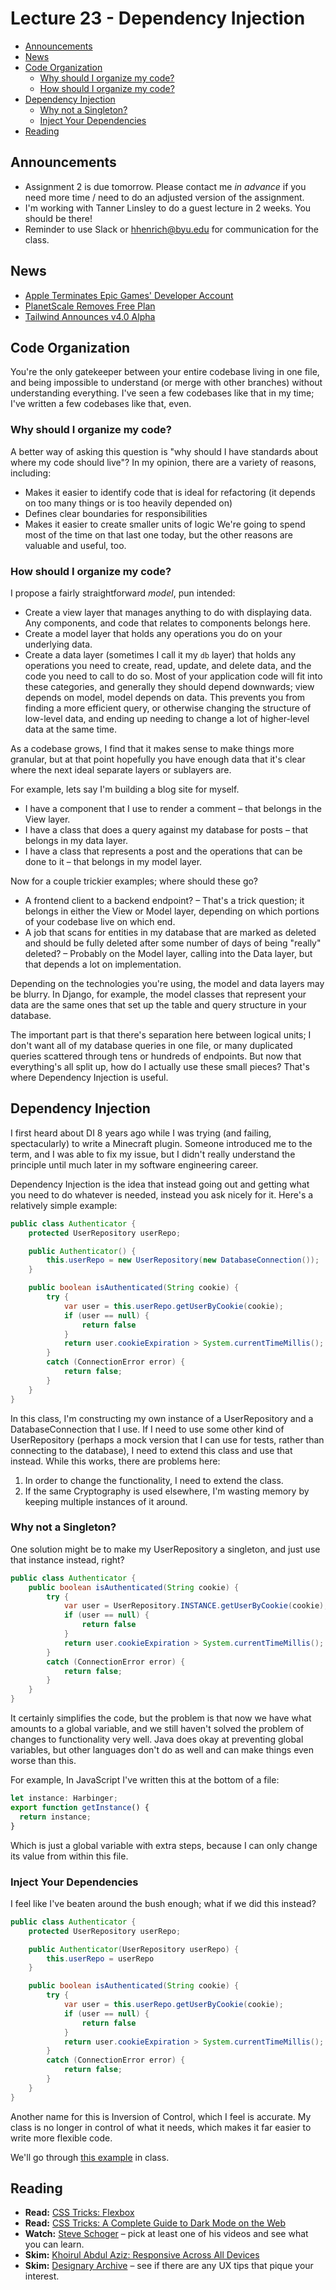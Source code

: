 # Lecture 23 - Dependency Injection

<!-- START doctoc generated TOC please keep comment here to allow auto update -->
<!-- DON'T EDIT THIS SECTION, INSTEAD RE-RUN doctoc TO UPDATE -->

- [Announcements](#announcements)
- [News](#news)
- [Code Organization](#code-organization)
  - [Why should I organize my code?](#why-should-i-organize-my-code)
  - [How should I organize my code?](#how-should-i-organize-my-code)
- [Dependency Injection](#dependency-injection)
  - [Why not a Singleton?](#why-not-a-singleton)
  - [Inject Your Dependencies](#inject-your-dependencies)
- [Reading](#reading)

<!-- END doctoc generated TOC please keep comment here to allow auto update -->

## Announcements

- Assignment 2 is due tomorrow. Please contact me _in advance_ if you need more
  time / need to do an adjusted version of the assignment.
- I'm working with Tanner Linsley to do a guest lecture in 2 weeks. You should
  be there!
- Reminder to use Slack or hhenrich@byu.edu for communication for the class.

## News

- [Apple Terminates Epic Games' Developer Account](https://techcrunch.com/2024/03/06/apple-terminates-epic-games-developer-account-calling-it-a-threat-to-the-ios-ecosystem/)
- [PlanetScale Removes Free Plan](https://planetscale.com/blog/planetscale-forever)
- [Tailwind Announces v4.0 Alpha](https://tailwindcss.com/blog/tailwindcss-v4-alpha)

## Code Organization

You're the only gatekeeper between your entire codebase living in one file, and
being impossible to understand (or merge with other branches) without
understanding everything. I've seen a few codebases like that in my time; I've
written a few codebases like that, even.

### Why should I organize my code?

A better way of asking this question is "why should I have standards about where
my code should live"? In my opinion, there are a variety of reasons, including:

- Makes it easier to identify code that is ideal for refactoring (it depends on
  too many things or is too heavily depended on)
- Defines clear boundaries for responsibilities
- Makes it easier to create smaller units of logic We're going to spend most of
  the time on that last one today, but the other reasons are valuable and
  useful, too.

### How should I organize my code?

I propose a fairly straightforward _model_, pun intended:

- Create a view layer that manages anything to do with displaying data. Any
  components, and code that relates to components belongs here.
- Create a model layer that holds any operations you do on your underlying data.
- Create a data layer (sometimes I call it my `db` layer) that holds any
  operations you need to create, read, update, and delete data, and the code you
  need to call to do so. Most of your application code will fit into these
  categories, and generally they should depend downwards; view depends on model,
  model depends on data. This prevents you from finding a more efficient query,
  or otherwise changing the structure of low-level data, and ending up needing
  to change a lot of higher-level data at the same time.

As a codebase grows, I find that it makes sense to make things more granular,
but at that point hopefully you have enough data that it's clear where the next
ideal separate layers or sublayers are.

For example, lets say I'm building a blog site for myself.

- I have a component that I use to render a comment – that belongs in the View
  layer.
- I have a class that does a query against my database for posts – that belongs
  in my data layer.
- I have a class that represents a post and the operations that can be done to
  it – that belongs in my model layer.

Now for a couple trickier examples; where should these go?

- A frontend client to a backend endpoint? – That's a trick question; it belongs
  in either the View or Model layer, depending on which portions of your
  codebase live on which end.
- A job that scans for entities in my database that are marked as deleted and
  should be fully deleted after some number of days of being "really" deleted? –
  Probably on the Model layer, calling into the Data layer, but that depends a
  lot on implementation.

Depending on the technologies you're using, the model and data layers may be
blurry. In Django, for example, the model classes that represent your data are
the same ones that set up the table and query structure in your database.

The important part is that there's separation here between logical units; I
don't want all of my database queries in one file, or many duplicated queries
scattered through tens or hundreds of endpoints. But now that everything's all
split up, how do I actually use these small pieces? That's where Dependency
Injection is useful.

## Dependency Injection

I first heard about DI 8 years ago while I was trying (and failing,
spectacularly) to write a Minecraft plugin. Someone introduced me to the term,
and I was able to fix my issue, but I didn't really understand the principle
until much later in my software engineering career.

Dependency Injection is the idea that instead going out and getting what you
need to do whatever is needed, instead you ask nicely for it. Here's a
relatively simple example:

```java
public class Authenticator {
	protected UserRepository userRepo;

	public Authenticator() {
		this.userRepo = new UserRepository(new DatabaseConnection());
	}

	public boolean isAuthenticated(String cookie) {
		try {
			var user = this.userRepo.getUserByCookie(cookie);
			if (user == null) {
				return false
			}
			return user.cookieExpiration > System.currentTimeMillis();
		}
		catch (ConnectionError error) {
			return false;
		}
	}
}
```

In this class, I'm constructing my own instance of a UserRepository and a
DatabaseConnection that I use. If I need to use some other kind of
UserRepository (perhaps a mock version that I can use for tests, rather than
connecting to the database), I need to extend this class and use that instead.
While this works, there are problems here:

1. In order to change the functionality, I need to extend the class.
2. If the same Cryptography is used elsewhere, I'm wasting memory by keeping
   multiple instances of it around.

### Why not a Singleton?

One solution might be to make my UserRepository a singleton, and just use that
instance instead, right?

```java
public class Authenticator {
	public boolean isAuthenticated(String cookie) {
		try {
			var user = UserRepository.INSTANCE.getUserByCookie(cookie);
			if (user == null) {
				return false
			}
			return user.cookieExpiration > System.currentTimeMillis();
		}
		catch (ConnectionError error) {
			return false;
		}
	}
}
```

It certainly simplifies the code, but the problem is that now we have what
amounts to a global variable, and we still haven't solved the problem of changes
to functionality very well. Java does okay at preventing global variables, but
other languages don't do as well and can make things even worse than this.

For example, In JavaScript I've written this at the bottom of a file:

```ts
let instance: Harbinger;
export function getInstance() {
  return instance;
}
```

Which is just a global variable with extra steps, because I can only change its
value from within this file.

### Inject Your Dependencies

I feel like I've beaten around the bush enough; what if we did this instead?

```java
public class Authenticator {
	protected UserRepository userRepo;

	public Authenticator(UserRepository userRepo) {
		this.userRepo = userRepo
	}

	public boolean isAuthenticated(String cookie) {
		try {
			var user = this.userRepo.getUserByCookie(cookie);
			if (user == null) {
				return false
			}
			return user.cookieExpiration > System.currentTimeMillis();
		}
		catch (ConnectionError error) {
			return false;
		}
	}
}
```

Another name for this is Inversion of Control, which I feel is accurate. My
class is no longer in control of what it needs, which makes it far easier to
write more flexible code.

We'll go through
[this example](https://github.com/hhenrichsen/kotlin-dependency-injection-example)
in class.

## Reading

- **Read:**
  [CSS Tricks: Flexbox](https://css-tricks.com/snippets/css/a-guide-to-flexbox/)
- **Read:**
  [CSS Tricks: A Complete Guide to Dark Mode on the Web](https://css-tricks.com/a-complete-guide-to-dark-mode-on-the-web/)
- **Watch:** [Steve Schoger](https://www.youtube.com/@SteveSchoger) – pick at
  least one of his videos and see what you can learn.
- **Skim:**
  [Khoirul Abdul Aziz: Responsive Across All Devices](https://bootcamp.uxdesign.cc/responsive-across-all-devices-an-incredible-guide-to-responsive-ui-ux-design-7d710eddc9c8)
- **Skim:** [Designary Archive](https://blog.designary.com/archive?sort=top) –
  see if there are any UX tips that pique your interest.
